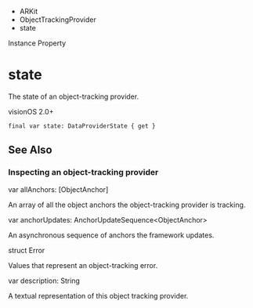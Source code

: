 

- ARKit
- ObjectTrackingProvider
-  state 

Instance Property

# state

The state of an object-tracking provider.

visionOS 2.0+

``` source
final var state: DataProviderState { get }
```

## See Also

### Inspecting an object-tracking provider

var allAnchors: [ObjectAnchor]

An array of all the object anchors the object-tracking provider is tracking.

var anchorUpdates: AnchorUpdateSequence&lt;ObjectAnchor>

An asynchronous sequence of anchors the framework updates.

struct Error

Values that represent an object-tracking error.

var description: String

A textual representation of this object tracking provider.

